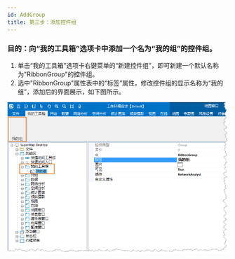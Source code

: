 ```yaml
---
id: AddGroup
title: 第三步：添加控件组
---
```

### 目的：向“我的工具箱”选项卡中添加一个名为“我的组”的控件组。

  1. 单击“我的工具箱”选项卡右键菜单的“新建控件组”，即可新建一个默认名称为"RibbonGroup"的控件组。
  2. 选中"RibbonGroup"属性表中的“标签”属性，修改控件组的显示名称为“我的组”，添加后的界面展示，如下图所示。  
  
![](img/NewGroup1.png)  
